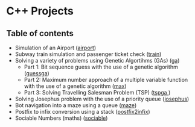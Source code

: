 # C++ Projects

## Table of contents
* Simulation of an Airport ([airport](https://github.com/gkoursiounis/cpp/tree/master/airport))
* Subway train simulation and passenger ticket check ([train](https://github.com/gkoursiounis/cpp/tree/master/train))
* Solving a variety of problems using Genetic Algortihms (GAs) ([ga](https://github.com/gkoursiounis/c/tree/master/ga))
    - Part 1: Bit sequence guess with the use of a genetic algorithm ([guessga](https://github.com/gkoursiounis/c/tree/master/ga/guessga))
    - Part 2: Maximum number approach of a multiple variable function with the use of a genetic algorithm ([max](https://github.com/gkoursiounis/c/tree/master/ga/max))
    - Part 3: Solving Travelling Salesman Problem (TSP) ([tspga ](https://github.com/gkoursiounis/c/tree/master/ga/tspga))
* Solving Josephus problem with the use of a priority queue ([josephus](https://github.com/gkoursiounis/c/tree/master/josephus))
* Bot navigation into a maze using a queue ([maze](https://github.com/gkoursiounis/c/tree/master/maze))
* Postfix to infix conversion using a stack ([postfix2infix](https://github.com/gkoursiounis/c/tree/master/postfix2infix))
* Sociable Numbers (maths) ([sociable](https://github.com/gkoursiounis/c/tree/master/sociable))
